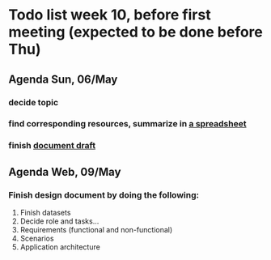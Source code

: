 # Todo list week 10, before first meeting (expected to be done before Thu)

## Agenda Sun, 06/May
### decide topic
### find corresponding resources, summarize in <a href='https://docs.google.com/spreadsheets/d/1N1JcXq34XYWFHXbUEbCUNq8PuPzvkok2xpNj0c-u95A/edit?usp=sharing'>a spreadsheet</a>
### finish <a href='https://docs.google.com/document/d/1pFJxyPooNLH7DL4q2HOHJR8b19sljTzFSCzvS3TkjKg/edit?usp=sharing'>document draft</a>


## Agenda Web, 09/May

### Finish design document by doing the following:
1) Finish datasets
2) Decide role and tasks…
3) Requirements (functional and non-functional)
4) Scenarios
5) Application architecture
